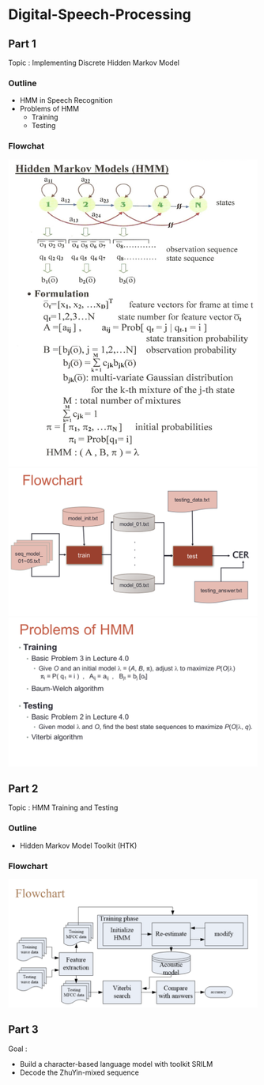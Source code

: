 # Digital-Speech-Processing

## Part 1
Topic : Implementing Discrete Hidden Markov Model

### Outline 
- HMM in Speech Recognition 
- Problems of HMM 
    - Training
    - Testing

### Flowchat

![img1](image/img1.png)
![img2](image/img2.png)
![img3](image/img3.png)

## Part 2
Topic : HMM Training and Testing

### Outline
- Hidden Markov Model Toolkit (HTK)

### Flowchart
![img4](image/img4.png)

## Part 3

Goal :
- Build a character-based language model with toolkit SRILM
- Decode the ZhuYin-mixed sequence


